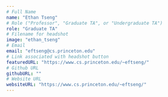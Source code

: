```yaml
---
# Full Name
name: "Ethan Tseng"
# Role ("Professor", "Graduate TA", or "Undergraduate TA")
role: "Graduate TA"
# Filename for headshot
image: "ethan_tseng"
# Email
email: "eftseng@cs.princeton.edu"
# Link associated with headshot button
featuredURL: "https://www.cs.princeton.edu/~eftseng/"
# Github URL
githubURL: ""
# Website URL
websiteURL: "https://www.cs.princeton.edu/~eftseng/"
---
```

